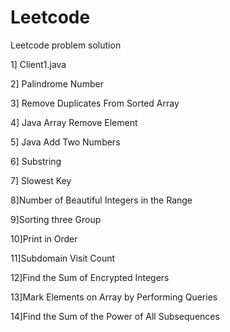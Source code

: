 # Leetcode
Leetcode problem solution
 
1] Client1.java 
 
2] Palindrome Number

3] Remove Duplicates From Sorted Array
 
4] Java Array Remove Element  

5] Java Add Two Numbers 

6] Substring

7] Slowest Key 

8]Number of Beautiful Integers in the Range

9]Sorting three Group

10]Print in Order

11]Subdomain Visit Count

12]Find the Sum of Encrypted Integers

13]Mark Elements on Array by Performing Queries

14]Find the Sum of the Power of All Subsequences
